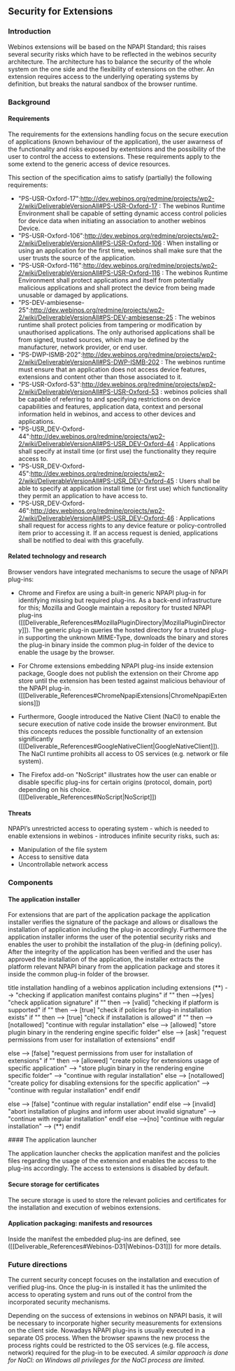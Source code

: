 Security for Extensions
-----------------------

### Introduction

Webinos extensions will be based on the NPAPI Standard; this raises several security risks which have to be reflected in the webinos security architecture. The architecture has to balance the security of the whole system on the one side and the flexibility of extensions on the other. An extension requires access to the underlying operating systems by definition, but breaks the natural sandbox of the browser runtime.

### Background

#### Requirements

The requirements for the extensions handling focus on the secure execution of applications (known behaviour of the application), the user awarness of the functionality and risks exposed by extentsions and the possibility of the user to control the access to extensions. These requirements apply to the some extend to the generic access of device resources.

This section of the specification aims to satisfy (partially) the following requirements:

-   "PS-USR-Oxford-17":http://dev.webinos.org/redmine/projects/wp2-2/wiki/DeliverableVersionAll#PS-USR-Oxford-17 : The webinos Runtime Environment shall be capable of setting dynamic access control policies for device data when initiating an association to another webinos Device.
-   "PS-USR-Oxford-106":http://dev.webinos.org/redmine/projects/wp2-2/wiki/DeliverableVersionAll#PS-USR-Oxford-106 : When installing or using an application for the first time, webinos shall make sure that the user trusts the source of the application.
-   "PS-USR-Oxford-116":http://dev.webinos.org/redmine/projects/wp2-2/wiki/DeliverableVersionAll#PS-USR-Oxford-116 : The webinos Runtime Environment shall protect applications and itself from potentially malicious applications and shall protect the device from being made unusable or damaged by applications.
-   "PS-DEV-ambiesense-25":http://dev.webinos.org/redmine/projects/wp2-2/wiki/DeliverableVersionAll#PS-DEV-ambiesense-25 : The webinos runtime shall protect policies from tampering or modification by unauthorised applications. The only authorised applications shall be from signed, trusted sources, which may be defined by the manufacturer, network provider, or end user.
-   "PS-DWP-ISMB-202":http://dev.webinos.org/redmine/projects/wp2-2/wiki/DeliverableVersionAll#PS-DWP-ISMB-202 : The webinos runtime must ensure that an application does not access device features, extensions and content other than those associated to it.
-   "PS-USR-Oxford-53":http://dev.webinos.org/redmine/projects/wp2-2/wiki/DeliverableVersionAll#PS-USR-Oxford-53 : webinos policies shall be capable of referring to and specifying restrictions on device capabilities and features, application data, context and personal information held in webinos, and access to other devices and applications.
-   "PS-USR_DEV-Oxford-44":http://dev.webinos.org/redmine/projects/wp2-2/wiki/DeliverableVersionAll#PS-USR_DEV-Oxford-44 : Applications shall specify at install time (or first use) the functionality they require access to.
-   "PS-USR_DEV-Oxford-45":http://dev.webinos.org/redmine/projects/wp2-2/wiki/DeliverableVersionAll#PS-USR_DEV-Oxford-45 : Users shall be able to specify at application install time (or first use) which functionality they permit an application to have access to.
-   "PS-USR_DEV-Oxford-46":http://dev.webinos.org/redmine/projects/wp2-2/wiki/DeliverableVersionAll#PS-USR_DEV-Oxford-46 : Applications shall request for access rights to any device feature or policy-controlled item prior to accessing it. If an access request is denied, applications shall be notified to deal with this gracefully.

#### Related technology and research

Browser vendors have integrated mechanisms to secure the usage of NPAPI plug-ins:

-   Chrome and Firefox are using a built-in generic NPAPI plug-in for identifying missing but required plug-ins. As a back-end infrastructure for this; Mozilla and Google maintain a repository for trusted NPAPI plug-ins ([[Deliverable_References#MozillaPluginDirectory|MozillaPluginDirectory]]). The generic plug-in queries the hosted directory for a trusted plug-in supporting the unknown MIME-Type, downloads the binary and stores the plug-in binary inside the common plug-in folder of the device to enable the usage by the browser.

-   For Chrome extensions embedding NPAPI plug-ins inside extension package, Google does not publish the extension on their Chrome app store until the extension has been tested against malicious behaviour of the NPAPI plug-in. ([[Deliverable_References#ChromeNpapiExtensions|ChromeNpapiExtensions]])

-   Furthermore, Google introduced the Native Client (NaCl) to enable the secure execution of native code inside the browser environment. But this concepts reduces the possible functionality of an extension significantly ([[Deliverable_References#GoogleNativeClient|GoogleNativeClient]]). The NaCl runtime prohibits all access to OS services (e.g. network or file system).

-   The Firefox add-on "NoScript" illustrates how the user can enable or disable specific plug-ins for certain origins (protocol, domain, port) depending on his choice. ([[Deliverable_References#NoScript|NoScript]])

#### Threats

NPAPI’s unrestricted access to operating system - which is needed to enable extensions in webinos - introduces infinite security risks, such as:

-   Manipulation of the file system
-   Access to sensitive data
-   Uncontrollable network access

### Components

#### The application installer

For extensions that are part of the application package the application installer verifies the signature of the package and allows or disallows the installation of application including the plug-in accordingly. Furthermore the application installer informs the user of the potential security risks and enables the user to prohibit the installation of the plug-in (defining policy). After the integrity of the application has been verified and the user has approved the installation of the application, the installer extracts the platform relevant NPAPI binary from the application package and stores it inside the common plug-in folder of the browser.

<div class="uml">

title installation handling of a webinos application including extensions
(**) --> "checking if application manifest contains plugins"
if "" then
-->[yes] "check application signature"
 if "" then
 --> [valid] "checking if platform is supported"
 if "" then
--> [true] "check if policies for plug-in installation exists"
 if "" then
 --> [true] "check if installation is allowed"
 if "" then
--> [notallowed] "continue with regular installation"
 else
 --> [allowed] "store plugin binary in the rendering engine specific folder"
 else
--> [ask] "request permissions from user for installation of extensions"
 endif

 else
 --> [false] "request permissions from user for installation of extensions"
 if "" then
--> [allowed] "create policy for extensions usage of specific application"
 --> "store plugin binary in the rendering engine specific folder"
--> "continue with regular installation"
 else
 --> [notallowed] "create policy for disabling extensions for the specific application"
--> "continue with regular installation"
 endif
 endif

 else
 --> [false] "continue with regular installation"
 endif
 else
--> [invalid] "abort installation of plugins and inform user about invalid signature"
 --> "continue with regular installation"
 endif
 else
-->[no] "continue with regular installation"
 --> (**)
endif

</div>
#### The application launcher

The application launcher checks the application manifest and the policies files regarding the usage of the extension and enables the access to the plug-ins accordingly. The access to extensions is disabled by default.

#### Secure storage for certificates

The secure storage is used to store the relevant policies and certificates for the installation and execution of webinos extensions.

#### Application packaging: manifests and resources

Inside the manifest the embedded plug-ins are defined, see ([[Deliverable_References#Webinos-D31|Webinos-D31]]) for more details.

### Future directions

The current security concept focuses on the installation and execution of verified plug-ins. Once the plug-in is installed it has the unlimited the access to operating system and runs out of the control from the incorporated security mechanisms.

Depending on the success of extensions in webinos on NPAPI basis, it will be necessary to incorporate higher security measurements for extensions on the client side. Nowadays NPAPI plug-ins is usually executed in a separate OS process. When the browser spawns the new process the process rights could be restricted to the OS services (e.g. file access, network) required for the plug-in to be executed. _A similar approach is done for NaCl: on Windows all privileges for the NaCl process are limited._

